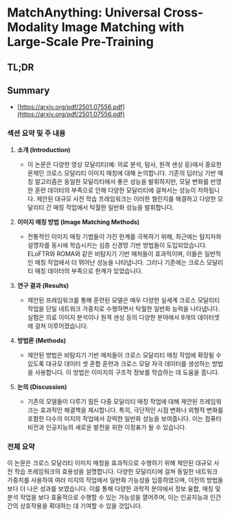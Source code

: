 # MatchAnything: Universal Cross-Modality Image Matching with Large-Scale Pre-Training
## TL;DR
## Summary
- [https://arxiv.org/pdf/2501.07556.pdf](https://arxiv.org/pdf/2501.07556.pdf)

### 섹션 요약 및 주 내용

1. **소개 (Introduction)**
   - 이 논문은 다양한 영상 모달리티(예: 의료 분석, 탐사, 원격 센싱 등)에서 중요한 문제인 크로스 모달리티 이미지 매칭에 대해 논의합니다. 기존의 딥러닝 기반 매칭 알고리즘은 동일한 모달리티에서 좋은 성능을 발휘하지만, 모달 변화를 반영한 훈련 데이터의 부족으로 인해 다양한 모달리티에 걸쳐서는 성능이 저하됩니다. 제안된 대규모 사전 학습 프레임워크는 이러한 챌린지를 해결하고 다양한 모달리티 간 매칭 작업에서 탁월한 일반화 성능을 발휘합니다.

2. **이미지 매칭 방법 (Image Matching Methods)**
   - 전통적인 이미지 매칭 기법들이 가진 한계를 극복하기 위해, 최근에는 탐지자와 설명자를 동시에 학습시키는 심층 신경망 기반 방법들이 도입되었습니다. ELoFTR와 ROMA와 같은 비탐지기 기반 매처들이 효과적이며, 이들은 일반적인 매칭 작업에서 더 뛰어난 성능을 나타냅니다. 그러나 기존에는 크로스 모달리티 매칭 데이터의 부족으로 한계가 있었습니다.

3. **연구 결과 (Results)**
   - 제안된 프레임워크를 통해 훈련된 모델은 매우 다양한 실세계 크로스 모달리티 작업을 단일 네트워크 가중치로 수행하면서 탁월한 일반화 능력을 나타냅니다. 실험은 의료 이미지 분석이나 원격 센싱 등의 다양한 분야에서 9개의 데이터셋에 걸쳐 이루어졌습니다.

4. **방법론 (Methods)**
   - 제안된 방법은 비탐지기 기반 매처들이 크로스 모달리티 매칭 작업에 확장될 수 있도록 대규모 데이터 셋 혼합 훈련과 크로스 모달 자극 데이터를 생성하는 방법을 사용합니다. 이 방법은 이미지의 구조적 정보를 학습하는 데 도움을 줍니다.

5. **논의 (Discussion)**
   - 기존의 모델들이 다루기 힘든 다중 모달리티 매칭 작업에 대해 제안된 프레임워크는 효과적인 해결책을 제시합니다. 특히, 극단적인 시점 변화나 외형적 변화를 포함한 다수의 미지의 작업에서 강력한 일반화 성능을 보여줍니다. 이는 컴퓨터 비전과 인공지능의 새로운 발전을 위한 이정표가 될 수 있습니다.

### 전체 요약

이 논문은 크로스 모달리티 이미지 매칭을 효과적으로 수행하기 위해 제안된 대규모 사전 학습 프레임워크의 효용성을 설명합니다. 다양한 모달리티에 걸쳐 동일한 네트워크 가중치를 사용하여 여러 미지의 작업에서 일반화 가능성을 입증하였으며, 이전의 방법들보다 더 나은 성과를 보였습니다. 이를 통해 다양한 과학적 분야에서 정보 융합, 매칭 및 분석 작업을 보다 효율적으로 수행할 수 있는 가능성을 열어주며, 이는 인공지능과 인간 간의 상호작용을 확대하는 데 기여할 수 있을 것입니다.